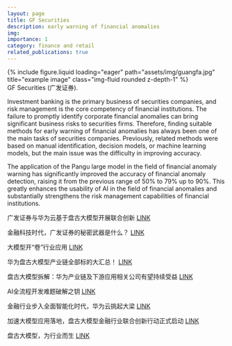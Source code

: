 ```yaml
---
layout: page
title: GF Securities
description: early warning of financial anomalies
img: 
importance: 1
category: finance and retail
related_publications: true
---
```


<div class="row">
    <div class="col-sm mt-3 mt-md-0">
        {% include figure.liquid loading="eager" path="assets/img/guangfa.jpg" title="example image" class="img-fluid rounded z-depth-1" %}
    </div>
</div>
<div class="caption">
    GF Securities (广发证券).
</div>

Investment banking is the primary business of securities companies, and risk management is the core competency of financial institutions. The failure to promptly identify corporate financial anomalies can bring significant business risks to securities firms. Therefore, finding suitable methods for early warning of financial anomalies has always been one of the main tasks of securities companies. Previously, related methods were based on manual identification, decision models, or machine learning models, but the main issue was the difficulty in improving accuracy.



The application of the Pangu large model in the field of financial anomaly warning has significantly improved the accuracy of financial anomaly detection, raising it from the previous range of 50% to 79% up to 90%. This greatly enhances the usability of AI in the field of financial anomalies and substantially strengthens the risk management capabilities of financial institutions.

<div class="publications">
    <p>广发证券与华为云基于盘古大模型开展联合创新 <a href="https://www.fromgeek.com/ai/588542.html">LINK</a></p>
    <p>金融科技时代，广发证券的秘密武器是什么？ <a href="https://baijiahao.baidu.com/s?id=1720661031273974580&wfr=spider&for=pc">LINK</a></p>
    <p>大模型开“卷”行业应用 <a href="https://baijiahao.baidu.com/s?id=1785126414080994200&wfr=spider&for=pc">LINK</a></p>
    <p>华为盘古大模型产业链全部标的大汇总！ <a href="https://9fzt.com/common/ebc6a4ab75d327ec646e215b43e16067.html">LINK</a></p>
    <p>盘古大模型拆解：华为产业链及下游应用相关公司有望持续受益 <a href="https://baijiahao.baidu.com/s?id=1761571685822125196&wfr=spider&for=pc">LINK</a></p>
    <p>AI全流程开发难题破解之钥 <a href="https://developer.huawei.com/consumer/cn/forum/topic/0203944726946160186">LINK</a></p>
    <p>金融行业步入全面智能化时代，华为云挑起大梁 <a href="http://xinsanban.10jqka.com.cn/20231205/c652871628.shtml">LINK</a></p>
    <p>加速大模型应用落地，盘古大模型金融行业联合创新行动正式启动 <a href="https://baijiahao.baidu.com/s?id=1783992055113056769&wfr=spider&for=pc">LINK</a></p>
    <p>盘古大模型，为行业而生  <a href="https://www.sohu.com/a/696432554_120932824">LINK</a></p>
</div>
